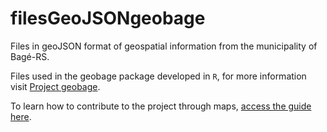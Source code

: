 # filesGeoJSONgeobage

Files in geoJSON format of geospatial information from the municipality of Bagé-RS. 

Files used in the geobage package developed in `R`, for more information visit [Project geobage](https://github.com/GeoInformacao/geobage).

To learn how to contribute to the project through maps, [access the guide here](https://github.com/GeoInformacao/filesGeoJSONgeobage/blob/main/CONTRIBUTING.md).

